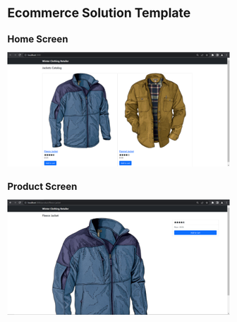 # Ecommerce Solution Template

## Home Screen
![Home Screen](/StoreImages/HomeScreen.png)

## Product Screen
![Product Screen](/StoreImages/ProductScreen.png)
